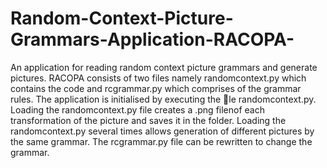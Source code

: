 # Random-Context-Picture-Grammars-Application-RACOPA-
An application for reading random context picture grammars and generate pictures. RACOPA consists of two files namely randomcontext.py which contains the code and rcgrammar.py which comprises of the grammar rules. The application is initialised by executing the le randomcontext.py. Loading the randomcontext.py file creates a .png filenof each transformation of the picture and saves it in the folder. Loading the randomcontext.py several times allows generation of different pictures by the same grammar. The rcgrammar.py file can be rewritten to change the grammar. 
